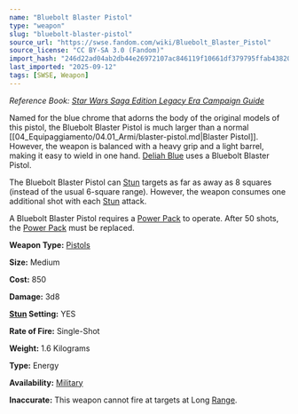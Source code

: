 ```yaml
---
name: "Bluebolt Blaster Pistol"
type: "weapon"
slug: "bluebolt-blaster-pistol"
source_url: "https://swse.fandom.com/wiki/Bluebolt_Blaster_Pistol"
source_license: "CC BY-SA 3.0 (Fandom)"
import_hash: "246d22ad04ab2db44e26972107ac846119f10661df379795ffab43820d331d5b"
last_imported: "2025-09-12"
tags: [SWSE, Weapon]
---
```

*Reference Book: [Star Wars Saga Edition Legacy Era Campaign Guide](https://swse.fandom.com/wiki/Star_Wars_Saga_Edition_Legacy_Era_Campaign_Guide)*

Named for the blue chrome that adorns the body of the original models of this pistol, the Bluebolt Blaster Pistol is much larger than a normal [[04_Equipaggiamento/04.01_Armi/blaster-pistol.md|Blaster Pistol]]. However, the weapon is balanced with a heavy grip and a light barrel, making it easy to wield in one hand. [Deliah Blue](https://swse.fandom.com/wiki/Deliah_Blue) uses a Bluebolt Blaster Pistol. 

The Bluebolt Blaster Pistol can [Stun](https://swse.fandom.com/wiki/Stun) targets as far as away as 8 squares (instead of the usual 6-square range). However, the weapon consumes one additional shot with each [Stun](https://swse.fandom.com/wiki/Stun) attack.

A Bluebolt Blaster Pistol requires a [Power Pack](https://swse.fandom.com/wiki/Power_Pack) to operate. After 50 shots, the [Power Pack](https://swse.fandom.com/wiki/Power_Pack) must be replaced.

**Weapon Type:** [Pistols](https://swse.fandom.com/wiki/Pistols)

**Size:** Medium

**Cost:** 850

**Damage:** 3d8

**[Stun](https://swse.fandom.com/wiki/Stun) Setting:** YES

**Rate of Fire:** Single-Shot

**Weight:** 1.6 Kilograms

**Type:** Energy

**Availability:** [Military](https://swse.fandom.com/wiki/Military)

**Inaccurate:** This weapon cannot fire at targets at Long [Range](https://swse.fandom.com/wiki/Range).